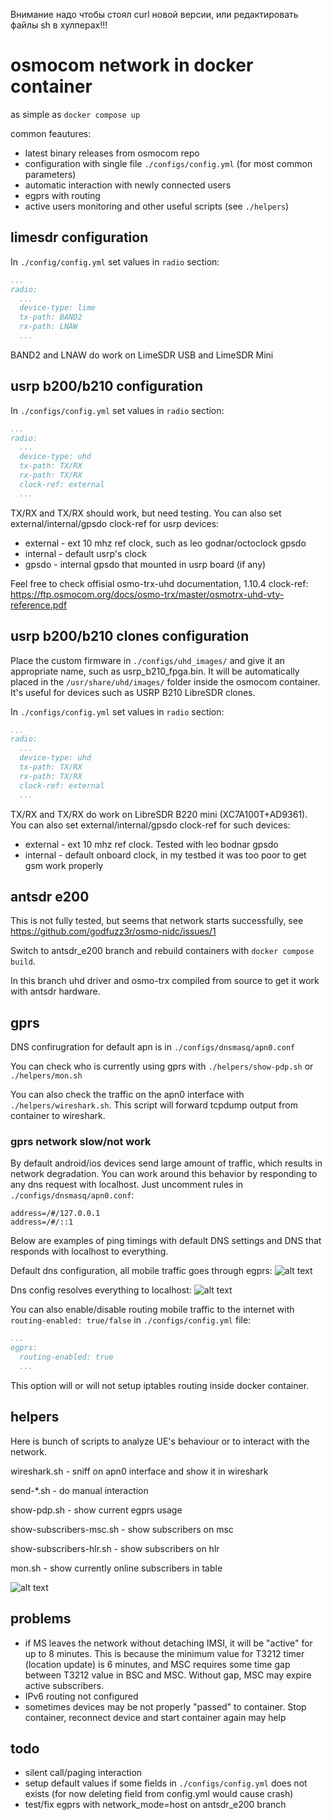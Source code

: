 Внимание надо чтобы стоял curl новой версии, или редактировать файлы sh в хулперах!!!
# osmocom network in docker container

as simple as `docker compose up`

common feautures:
- latest binary releases from osmocom repo
- configuration with single file `./configs/config.yml` (for most common parameters)
- automatic interaction with newly connected users
- egprs with routing
- active users monitoring and other useful scripts (see `./helpers`)

## limesdr configuration

In `./config/config.yml` set values in `radio` section:
```yml
...
radio:
  ...
  device-type: lime
  tx-path: BAND2
  rx-path: LNAW
  ...
```
BAND2 and LNAW do work on LimeSDR USB and LimeSDR Mini

## usrp b200/b210 configuration

In `./configs/config.yml` set values in `radio` section:
```yml
...
radio:
  ...
  device-type: uhd
  tx-path: TX/RX
  rx-path: TX/RX
  clock-ref: external
  ...
```
TX/RX and TX/RX should work, but need testing. You can also set external/internal/gpsdo clock-ref for usrp devices:
- external - ext 10 mhz ref clock, such as leo godnar/octoclock gpsdo
- internal - default usrp's clock
- gpsdo    - internal gpsdo that mounted in usrp board (if any)

Feel free to check offisial osmo-trx-uhd documentation, 1.10.4 clock-ref: https://ftp.osmocom.org/docs/osmo-trx/master/osmotrx-uhd-vty-reference.pdf

## usrp b200/b210 clones configuration

Place the custom firmware in `./configs/uhd_images/` and give it an appropriate name, such as usrp_b210_fpga.bin. It will be automatically placed in the `/usr/share/uhd/images/` folder inside the osmocom container. It's useful for devices such as USRP B210 LibreSDR clones.

In `./configs/config.yml` set values in `radio` section:
```yml
...
radio:
  ...
  device-type: uhd
  tx-path: TX/RX
  rx-path: TX/RX
  clock-ref: external
  ...
```
TX/RX and TX/RX do work on LibreSDR B220 mini (XC7A100T+AD9361). You can also set external/internal/gpsdo clock-ref for such devices:
- external - ext 10 mhz ref clock. Tested with leo bodnar gpsdo
- internal - default onboard clock, in my testbed it was too poor to get gsm work properly

## antsdr e200

This is not fully tested, but seems that network starts successfully, see https://github.com/godfuzz3r/osmo-nidc/issues/1

Switch to antsdr_e200 branch and rebuild containers with `docker compose build`.

In this branch uhd driver and osmo-trx compiled from source to get it work with antsdr hardware.

## gprs

DNS confirugration for default apn is in `./configs/dnsmasq/apn0.conf`

You can check who is currently using gprs with `./helpers/show-pdp.sh` or `./helpers/mon.sh`

You can also check the traffic on the apn0 interface with `./helpers/wireshark.sh`. This script will forward tcpdump output from container to wireshark.

### gprs network slow/not work

By default android/ios devices send large amount of traffic, which results in network degradation. You can work around this behavior by responding to any dns request with localhost. Just uncomment rules in `./configs/dnsmasq/apn0.conf`:
```
address=/#/127.0.0.1
address=/#/::1
```

Below are examples of ping timings with default DNS settings and DNS that responds with localhost to everything.

Default dns configuration, all mobile traffic goes through egprs:
![alt text](img/image-1.png)

Dns config resolves everything to localhost:
![alt text](img/image-2.png)

You can also enable/disable routing mobile traffic to the internet with `routing-enabled: true/false` in `./configs/config.yml` file:
```yaml
...
egprs:
  routing-enabled: true
  ...
```
This option will or will not setup iptables routing inside docker container.

## helpers

Here is bunch of scripts to analyze UE's behaviour or to interact with the network.

wireshark.sh - sniff on apn0 interface and show it in wireshark

send-*.sh - do manual interaction

show-pdp.sh - show current egprs usage

show-subscribers-msc.sh - show subscribers on msc

show-subscribers-hlr.sh - show subscribers on hlr

mon.sh - show currently online subscribers in table

![alt text](img/image-3.png)

## problems

- if MS leaves the network without detaching IMSI, it will be "active" for up to 8 minutes. This is because the minimum value for T3212 timer (location update) is 6 minutes, and MSC requires some time gap between T3212 value in BSC and MSC. Without gap, MSC may expire active subscribers.
- IPv6 routing not configured
- sometimes devices may be not properly "passed" to container. Stop container, reconnect device and start container again may help

## todo
- silent call/paging interaction
- setup default values if some fields in `./configs/config.yml` does not exists (for now deleting field from config.yml would cause crash)
- test/fix egprs with network_mode=host on antsdr_e200 branch
